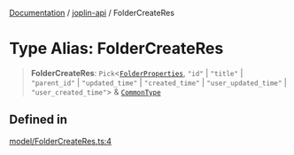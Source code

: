 [Documentation](../../packages.md) / [joplin-api](../index.md) / FolderCreateRes

# Type Alias: FolderCreateRes

> **FolderCreateRes**: `Pick`\<[`FolderProperties`](../interfaces/FolderProperties.md), `"id"` \| `"title"` \| `"parent_id"` \| `"updated_time"` \| `"created_time"` \| `"user_updated_time"` \| `"user_created_time"`\> & [`CommonType`](../interfaces/CommonType.md)

## Defined in

[model/FolderCreateRes.ts:4](https://github.com/rxliuli/joplin-utils/blob/4824c3237f6c8bc282f001f71c149c89286aefdc/packages/joplin-api/src/model/FolderCreateRes.ts#L4)
